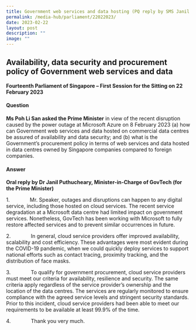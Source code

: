 ```yaml
---
title: Government web services and data hosting (PQ reply by SMS Janil Puthucheary)
permalink: /media-hub/parliament/22022023/
date: 2023-02-22
layout: post
description: ""
image: ""
---
```

  ## Availability, data security and procurement policy of Government web services and data 

**Fourteenth Parliament of Singapore – First Session for the Sitting on 22 February 2023**

#### Question
  

**Ms Poh Li San asked the Prime Minister** in view of the recent disruption caused by the power outage at Microsoft Azure on 8 February 2023 (a) how can Government web services and data hosted on commercial data centres be assured of availability and data security; and (b) what is the Government’s procurement policy in terms of web services and data hosted in data centres owned by Singapore companies compared to foreign companies.

#### Answer

**Oral reply by Dr Janil Puthucheary, Minister-in-Charge of GovTech (for the Prime Minister)**

1.              Mr. Speaker, outages and disruptions can happen to any digital service, including those hosted on cloud services. The recent service degradation at a Microsoft data centre had limited impact on government services. Nonetheless, GovTech has been working with Microsoft to fully restore affected services and to prevent similar occurrences in future.

2.              In general, cloud service providers offer improved availability, scalability and cost efficiency. These advantages were most evident during the COVID-19 pandemic, when we could quickly deploy services to support national efforts such as contact tracing, proximity tracking, and the distribution of face masks.

3.              To qualify for government procurement, cloud service providers must meet our criteria for availability, resilience and security. The same criteria apply regardless of the service provider’s ownership and the location of the data centres. The services are regularly monitored to ensure compliance with the agreed service levels and stringent security standards. Prior to this incident, cloud service providers had been able to meet our requirements to be available at least 99.9% of the time.

4.              Thank you very much.